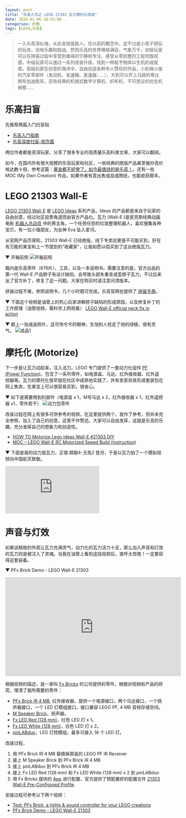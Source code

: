 ```yaml
---
layout: post
title: "乐高入坑之 LEGO 21303 瓦力摩托化改装"
date: 2019-01-06 18:53:00
categories: 折腾
tags: [LEGO,乐高]
---
```


> 一入乐高深似海，从此金钱是路人。在以前的概念中，这不过是小孩子把玩的玩具，没啥乐趣和挑战。然而乐高的世界琳琅满目，气象万千。初级玩家可以在拼装过程中享受到难得的宁静和专注，感受从零到整的工程师既视感。中级玩家可以通过一系列改装升级，找到一种赋予物体以生机的成就感。高级玩家在创意的海洋中，自由创造各种令人赞叹的作品，小到缩小版的汽车零部件（发动机、变速箱、差速器……），大到可以开上马路的等比例布加迪跑车，还有经典的机械式数字计算机、织布机、不可思议的仿生机械臂……

<!-- more -->

# 乐高扫盲

先推荐两篇入门扫盲贴

* [乐高入门指南](http://capbone.com/lego-instruction-1/)
* [乐高深度扫盲-观念篇](https://www.jianshu.com/p/3294efaa2dd2)

两位作者都是资深玩家，分享了很多专业的高质量乐高科普文章，大家可以翻阅。

如今，在国内外有很大规模的乐高玩家和社区，一些经典的绝版产品甚至被炒高价格达数十倍，参考这篇：[黄金都不好使了，如今最值钱的是乐高！](https://kknews.cc/news/x5nzzyq.html)。还有一些 MOC (My Own Creation) 作品，如果作者有意出售成品或图纸，也能收获颇丰。

# LEGO 21303 Wall-E

[LEGO 21303 Wall-E](https://shop.lego.com/en-HU/product/WALL-E-21303) 是 [LEGO Ideas](https://shop.lego.com/en-US/category/ideas) 系列产品，Ideas 的产品都是来自于玩家的自由创意，经过社区投票角逐而由官方产品化。瓦力 (Wall-E )是皮克斯经典动画电影 [机器人总动员](https://movie.douban.com/subject/2131459/) 中的男主角，一个任劳任怨的垃圾整理机器人，喜欢搜集各种宝贝，有一位小强朋友，为女神 Eva 坠入爱河。

从官网产品页得知，21303 Wall-E 已经绝版，线下专卖店更是不可能买到，好在有万能的某宝和上一节提到的“收藏家”，让我如愿以偿买到了这台绝版瓦力。

▼ 开箱前照
![开箱前照](https://i.imgur.com/0bTad4p.png)

箱内是乐高零件（676片）、工具，以及一本说明书。需要注意的是，官方出品的第一代 Wall-E 产品脖子有设计缺陷，会导致头部失重变成歪脖子瓦力，不过后来出了官方补丁，修复了这一问题。大家在购买时请注意问清版本。

拼装过程不难，参照说明书，几个小时既可完成。乐高官网也提供了 [拼装手册](https://www.lego.com/en-us/service/buildinginstructions/search?initialsearch=21303#?text=21303)。

▼ 下面这个视频是油管上的热心玩家讲解脖子缺陷的形成原因，以及修复补丁的工作原理（油管视频，需科学上网观看）
[LEGO Wall-E official neck fix in action](https://www.youtube.com/watch?v=8pGMsBI2y-w)

▼ 献上一张成品照片，这可怜兮兮的眼神，生怕别人抢走了他的绿植，很有灵气。
![成品1](https://i.imgur.com/bOEArRx.jpg)

# 摩托化 (Motorize)

下一步是让瓦力动起来，注入活力。LEGO 专门提供了一套动力化组件 [PF (Power Function)](https://www.lego.com/en-us/themes/power-functions)，包含了一系列零件，如电源盒、马达、红外接收器、红外遥控器等。瓦力的摩托化很早就在社区中成熟地实践了，并有卖家将其形成套装包在网上售卖，在某宝上可以很容易买到，很省心。

▼ 如下是需要用到的部件（电源盒 x 1，M号马达 x 2，红外接收器 x 1，红外遥控器 x1，零件若干）
![动力包零件](https://i.imgur.com/RZsqgOz.png)

改装过程在网上有很多可供参考的视频，在这里提供两个，我作了参考，但并未完全参照，加入了自己的创意，这里不作赘述。大家可以自由发挥，这就是乐高的乐趣，充分发挥自己的想象力和创造性。

* [HOW TO Motorize Lego Ideas Wall-E #21303 DIY](https://www.youtube.com/watch?v=k0q53_HuAAg)
* [MOC – LEGO Wall-E RC Motorized Speed Build (instruction)](https://www.youtube.com/watch?v=32ybYylVVGs)

▼ 下面是我的动力版瓦力，正值 嫦娥4-玉免2 登月，于是以瓦力拍了一个模拟视频向中国航天致敬。
<iframe src="https://player.youku.com/embed/XNDAwMDA3NTU1Ng==" frameborder="0" allowfullscreen></iframe>

# 声音与灯效

如果说精致的外观让瓦力充满灵气，动力化的瓦力活力十足，那么加入声音和灯效的瓦力则是被注入了灵魂。当我在油管上看到这段视频后，直呼太惊艳！一定要获得这套装备。

▼ PFx Brick Demo - LEGO Wall-E 21303
<iframe width="560" height="315" src="https://www.youtube.com/embed/ObuUqKaxrWs" frameborder="0" allow="accelerometer; autoplay; encrypted-media; gyroscope; picture-in-picture" allowfullscreen></iframe>

根据视频的描述，是一家叫 [Fx Bricks](https://fxbricks.com) 的公司提供的零件，根据对视频和产品的研究，理清了我所需要的零件：

* [PFx Brick IR 4 MB](https://www.fxbricks.com/store/index.php?product/page/3202/PFx+Brick+IR+4+MB), 红外接收器，提供一个电源接口，两个马达接口，一个扬声器接口，一个 LED 灯模组接口，接口兼容 LEGO PF, 4 MB 音频存储空间。
* [M Speaker Brick](https://www.fxbricks.com/store/index.php?product/page/3197/M+Speaker+Brick)，扬声器。
* [Fx LED Red (128 mm)](https://www.fxbricks.com/store/index.php?product/page/3266/Fx+LED+Red+%28128+mm%29)，红色 LED 灯 x 1。
* [Fx LED White (128 mm)](https://www.fxbricks.com/store/index.php?product/page/3258/Fx+LED+White+%28128+mm%29)，白色 LED 灯 x 2。
* [pinLABduo](https://www.fxbricks.com/store/index.php?product/page/3181/pinLABduo)，LED 灯控模组，最多可接入 16 个 LED 灯。

改装过程，
1. 用 PFx Brick IR 4 MB 替换掉原装的 LEGO PF IR Receiver
2. 接上 M Speaker Brick 到 PFx Brick IR 4 MB
3. 接上 pinLABduo 到 PFx Brick IR 4 MB
4. 接上 Fx LED Red (128 mm) 和 Fx LED White (128 mm) x 2 到 pinLABduo
5. 用 Fx Bricks 提供的 [App](https://fxbricks.com/resources/page/) 进行配置，官方提供了预配置好的配置文件 [21303 Wall-E Pre-Configured Profile](https://fxbricks.com/resources/profiles/)

安装过程可参考以下两个视频：

* [Test: PFx Brick, a lights & sound controller for your LEGO creations](https://www.youtube.com/watch?v=AUx1WW2Q-g4)
* [PFx Brick Demo - LEGO Wall-E 21303](https://www.youtube.com/watch?v=ObuUqKaxrWs)